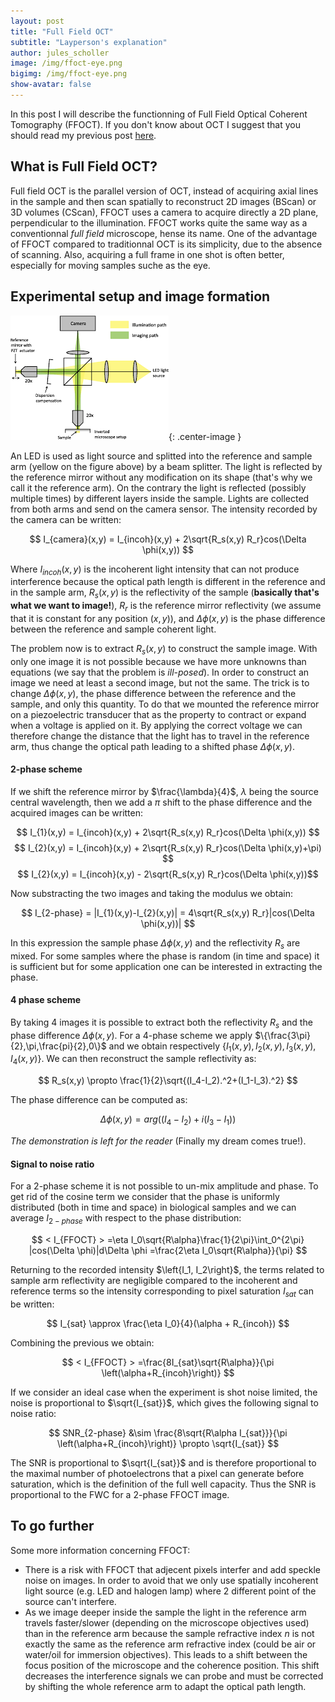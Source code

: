 ```yaml
---
layout: post
title: "Full Field OCT"
subtitle: "Layperson's explanation"
author: jules_scholler
image: /img/ffoct-eye.png
bigimg: /img/ffoct-eye.png
show-avatar: false
---
```


In this post I will describe the functionning of Full Field Optical Coherent Tomography (FFOCT). If you don't know about OCT I suggest that you should read my previous post [here](https://www.jscholler.com/2018-12-26-optical-coherence-tomography/).

## What is Full Field OCT?

Full field OCT is the parallel version of OCT, instead of acquiring axial lines in the sample and then scan spatially to reconstruct 2D images (BScan) or 3D volumes (CScan), FFOCT uses a camera to acquire directly a 2D plane, perpendicular to the illumination. FFOCT works quite the same way as a conventionnal *full field* microscope, hense its name. One of the advantage of FFOCT compared to traditionnal OCT is its simplicity, due to the absence of scanning. Also, acquiring a full frame in one shot is often better, especially for moving samples suche as the eye.

## Experimental setup and image formation

![FFOCT setup](../img/ffoct_setup.png){: .center-image }

An LED is used as light source and splitted into the reference and sample arm (yellow on the figure above) by a beam splitter. The light is reflected by the reference mirror without any modification on its shape (that's why we call it the reference arm). On the contrary the light is reflected (possibly multiple times) by different layers inside the sample. Lights are collected from both arms and send on the camera sensor. The intensity recorded by the camera can be written:

$$ I_{camera}(x,y) = I_{incoh}(x,y) + 2\sqrt{R_s(x,y) R_r}cos(\Delta \phi(x,y)) $$

Where $I_{incoh}(x,y)$ is the incoherent light intensity that can not produce interference because the optical path length is different in the reference and in the sample arm, $R_s(x,y)$ is the reflectivity of the sample (**basically that's what we want to image!**), $R_r$ is the reference mirror reflectivity (we assume that it is constant for any position $(x,y)$), and $\Delta \phi(x,y)$ is the phase difference between the reference and sample coherent light.

The problem now is to extract $R_s(x,y)$ to construct the sample image. With only one image it is not possible because we have more unknowns than equations (we say that the problem is *ill-posed*). In order to construct an image we need at least a second image, but not the same. The trick is to change $\Delta \phi(x,y)$, the phase difference between the reference and the sample, and only this quantity. To do that we mounted the reference mirror on a piezoelectric transducer that as the property to contract or expand when a voltage is applied on it. By applying the correct voltage we can therefore change the distance that the light has to travel in the reference arm, thus change the optical path leading to a shifted phase $\Delta \phi(x,y)$.

#### 2-phase scheme

If we shift the reference mirror by $\frac{\lambda}{4}$, $\lambda$ being the source central wavelength, then we add a $\pi$ shift to the phase difference and the acquired images can be written:

$$ I_{1}(x,y) = I_{incoh}(x,y) + 2\sqrt{R_s(x,y) R_r}cos(\Delta \phi(x,y)) $$
$$ I_{2}(x,y) = I_{incoh}(x,y) + 2\sqrt{R_s(x,y) R_r}cos(\Delta \phi(x,y)+\pi) $$
$$ I_{2}(x,y) = I_{incoh}(x,y) - 2\sqrt{R_s(x,y) R_r}cos(\Delta \phi(x,y))$$

Now substracting the two images and taking the modulus we obtain:

$$ I_{2-phase} = |I_{1}(x,y)-I_{2}(x,y)| = 4\sqrt{R_s(x,y) R_r}|cos(\Delta \phi(x,y))| $$

In this expression the sample phase $\Delta \phi(x,y)$ and the reflectivity $R_s$ are mixed. For some samples where the phase is random (in time and space) it is sufficient but for some application one can be interested in extracting the phase.

#### 4 phase scheme

By taking 4 images it is possible to extract both the reflectivity $R_s$ and the phase difference $\Delta \phi(x,y)$. For a 4-phase scheme we apply $\{\frac{3\pi}{2},\pi,\frac{pi}{2},0\}$ and we obtain respectively $\{I_1(x,y),I_2(x,y),I_3(x,y),I_4(x,y)\}$. We can then reconstruct the sample reflectivity as:

$$ R_s(x,y) \propto \frac{1}{2}\sqrt{(I_4-I_2).^2+(I_1-I_3).^2} $$

The phase difference can be computed as:

$$ \Delta \phi(x,y) = arg((I_4-I_2)+i(I_3-I_1)) $$

*The demonstration is left for the reader* (Finally my dream comes true!).

#### Signal to noise ratio

For a 2-phase scheme it is not possible to un-mix amplitude and phase. To get rid of the cosine term we consider that the phase is uniformly distributed (both in time and space) in biological samples and we can average $I_{2-phase}$ with respect to the phase distribution:

$$ < I_{FFOCT} > =\eta I_0\sqrt{R\alpha}\frac{1}{2\pi}\int_0^{2\pi} |cos(\Delta \phi)|d\Delta \phi =\frac{2\eta I_0\sqrt{R\alpha}}{\pi} $$

Returning to the recorded intensity $\left{I_1, I_2\right}$, the terms related to sample arm reflectivity are negligible compared to the incoherent and reference terms so the intensity corresponding to pixel saturation $I_{sat}$ can be written:

$$ I_{sat} \approx \frac{\eta I_0}{4}(\alpha  + R_{incoh}) $$

Combining the previous we obtain:

$$ < I_{FFOCT} > =\frac{8I_{sat}\sqrt{R\alpha}}{\pi \left(\alpha+R_{incoh}\right)} $$

If we consider an ideal case when the experiment is shot noise limited, the noise is proportional to $\sqrt{I_{sat}}$, which gives the following signal to noise ratio:

$$ SNR_{2-phase} &\sim \frac{8\sqrt{R\alpha I_{sat}}}{\pi \left(\alpha+R_{incoh}\right)} \propto \sqrt{I_{sat}} $$

The SNR is proportional to $\sqrt{I_{sat}}$ and is therefore proportional to the maximal number of photoelectrons that a pixel can generate before saturation, which is the definition of the full well capacity. Thus the SNR is proportional to the FWC for a 2-phase FFOCT image.

## To go further

Some more information concerning FFOCT:
- There is a risk with FFOCT that adjecent pixels interfer and add speckle noise on images. In order to avoid that we only use spatially incoherent light source (e.g. LED and halogen lamp) where 2 different point of the source can't interfere.
- As we image deeper inside the sample the light in the reference arm travels faster/slower (depending on the microscope objectives used) than in the reference arm because the sample refractive index $n$ is not exactly the same as the reference arm refractive index (could be air or water/oil for immersion objectives). This leads to a shift between the focus position of the microscope and the coherence position. This shift decreases the interference signals we can probe and must be corrected by shifting the whole reference arm to adapt the optical path length.

